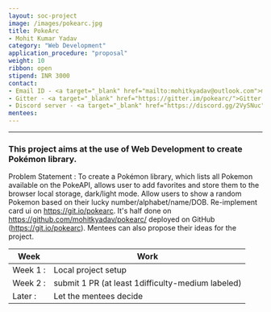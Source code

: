```yaml
---
layout: soc-project
image: /images/pokearc.jpg
title: PokeArc
- Mohit Kumar Yadav
category: "Web Development"
application_procedure: "proposal"
weight: 10
ribbon: open
stipend: INR 3000
contact:
- Email ID - <a target="_blank" href="mailto:mohitkyadav@outlook.com">mohitkyadav@outlook.com</a> 
- Gitter - <a target="_blank" href="https://gitter.im/pokearc/">Gitter server</a>
- Discord server - <a target="_blank" href="https://discord.gg/2VySNuc">Discord server</a>
mentees:
---
```


---
### This project aims at the use of Web Development to create Pokémon library.

<!--break-->

Problem Statement : To create a Pokémon library, which lists all Pokemon available on the PokeAPI, allows user to add favorites and store them to the browser local storage, dark/light mode. Allow users to show a random Pokemon based on their lucky number/alphabet/name/DOB. Re-implement card ui on https://git.io/pokearc. It's half done on https://github.com/mohitkyadav/pokearc/ deployed on GitHub (https://git.io/pokearc). Mentees can also propose their ideas for the project.

<!--break-->

Week | Work
--- | ---
Week 1 :    |Local project setup
Week 2 :    |submit 1 PR (at least 1difficulty-medium labeled)
Later  :    |Let the mentees decide
